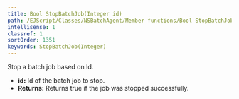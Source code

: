 ```yaml
---
title: Bool StopBatchJob(Integer id)
path: /EJScript/Classes/NSBatchAgent/Member functions/Bool StopBatchJob(Integer p_0)
intellisense: 1
classref: 1
sortOrder: 1351
keywords: StopBatchJob(Integer)
---
```



Stop a batch job based on Id.



* **id:** Id of the batch job to stop.
* **Returns:** Returns true if the job was stopped successfully.


